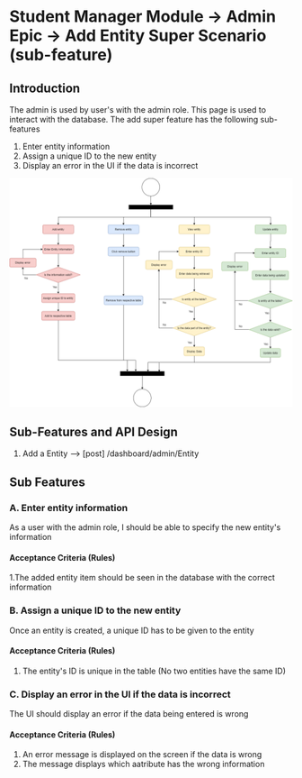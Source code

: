 # Student Manager Module -> Admin Epic -> Add Entity Super Scenario (sub-feature)
## Introduction

The admin is used by user's with the admin role. This page is used to interact with the database. The add super feature has the following sub-features

1. Enter entity information
1. Assign a unique ID to the new entity
1. Display an error in the UI if the data is incorrect 

![Admin ResourceRole Activity](admin_activity.png)

## Sub-Features and API Design

1. Add a Entity  --> [post] /dashboard/admin/Entity

## Sub Features
### A. Enter entity information

As a user with the admin role, I should be able to specify the new entity's information 

#### Acceptance Criteria (Rules)

1.The added entity item should be seen in the database with the correct information

### B. Assign a unique ID to the new entity

Once an entity is created, a unique ID has to be given to the entity

#### Acceptance Criteria (Rules)

1. The entity's ID is unique in the table (No two entities have the same ID)

### C. Display an error in the UI if the data is incorrect 

The UI should display an error if the data being entered is wrong

#### Acceptance Criteria (Rules)
1. An error message is displayed on the screen if the data is wrong
1. The message displays which aatribute has the wrong information 

